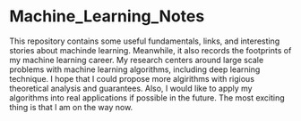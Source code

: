 # Machine_Learning_Notes

This repository contains some useful fundamentals, links, and interesting stories about machinde learning. Meanwhile, it also records the footprints of my machine learning career. My research centers around large scale problems with machine learning algorithms, including deep learning technique. I hope that I could propose more algirithms with rigious theoretical analysis and guarantees. Also, I would like to apply my algorithms into real applications if possible in the future. The most exciting thing is that I am on the way now.
